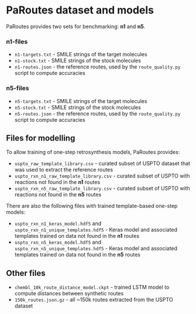 # PaRoutes dataset and models

PaRoutes provides two sets for benchmarking: **n1** and **n5**.

### n1-files

* `n1-targets.txt` - SMILE strings of the target molecules
* `n1-stock.txt` - SMILE strings of the stock molecules
* `n1-routes.json` - the reference routes, used by the `route_quality.py` script to compute accuracies

### n5-files

* `n5-targets.txt` - SMILE strings of the target molecules
* `n5-stock.txt` - SMILE strings of the stock molecules
* `n5-routes.json` - the reference routes, used by the `route_quality.py` script to compute accuracies

## Files for modelling

To allow training of one-step retrosynthesis models, PaRoutes provides:

* `uspto_raw_template_library.csv` - curated subset of USPTO dataset that was used to extract the reference routes
* `uspto_rxn_n1_raw_template_library.csv` - curated subset of USPTO with reactions not found in the **n1** routes
* `uspto_rxn_n5_raw_template_library.csv` - curated subset of USPTO with reactions not found in the **n5** routes

There are also the following files with trained template-based one-step models:

* `uspto_rxn_n1_keras_model.hdf5` and `uspto_rxn_n1_unique_templates.hdf5` - Keras model and associated templates trained on data not found in the **n1** routes
* `uspto_rxn_n5_keras_model.hdf5` and `uspto_rxn_n5_unique_templates.hdf5` - Keras model and associated templates trained on data not found in the **n5** routes

## Other files

* `chembl_10k_route_distance_model.ckpt` - trained LSTM model to compute distances between synthetic routes
* `150k_routes.json.gz` - all ~150k routes extracted from the USPTO dataset